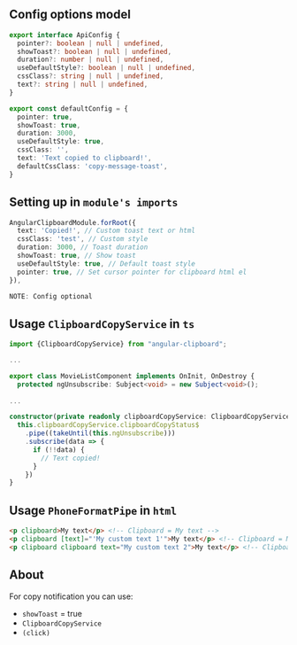 ## Config options model
```ts
export interface ApiConfig {
  pointer?: boolean | null | undefined,
  showToast?: boolean | null | undefined,
  duration?: number | null | undefined,
  useDefaultStyle?: boolean | null | undefined,
  cssClass?: string | null | undefined,
  text?: string | null | undefined,
}

export const defaultConfig = {
  pointer: true,
  showToast: true,
  duration: 3000,
  useDefaultStyle: true,
  cssClass: '',
  text: 'Text copied to clipboard!',
  defaultCssClass: 'copy-message-toast',
}
```

## Setting up in `module's imports`
```ts
AngularClipboardModule.forRoot({
  text: 'Copied!', // Custom toast text or html
  cssClass: 'test', // Custom style
  duration: 3000, // Toast duration
  showToast: true, // Show toast
  useDefaultStyle: true, // Default toast style
  pointer: true, // Set cursor pointer for clipboard html el
}),
```

```ts
NOTE: Config optional
```

## Usage `ClipboardCopyService` in `ts`
```ts
import {ClipboardCopyService} from "angular-clipboard";

...

export class MovieListComponent implements OnInit, OnDestroy {
  protected ngUnsubscribe: Subject<void> = new Subject<void>();
  
... 

constructor(private readonly clipboardCopyService: ClipboardCopyService) {
  this.clipboardCopyService.clipboardCopyStatus$
    .pipe((takeUntil(this.ngUnsubscribe)))
    .subscribe(data => {
      if (!!data) {
        // Text copied!
      }
    })
}
```

## Usage `PhoneFormatPipe` in `html`
```html
<p clipboard>My text</p> <!-- Clipboard = My text -->
<p clipboard [text]="'My custom text 1'">My text</p> <!-- Clipboard = My custom text 1 -->
<p clipboard clipboard text="My custom text 2">My text</p> <!-- Clipboard = My custom text 2 -->
```

## About

For copy notification you can use:
- `showToast` = true
- `ClipboardCopyService`
- `(click)`
